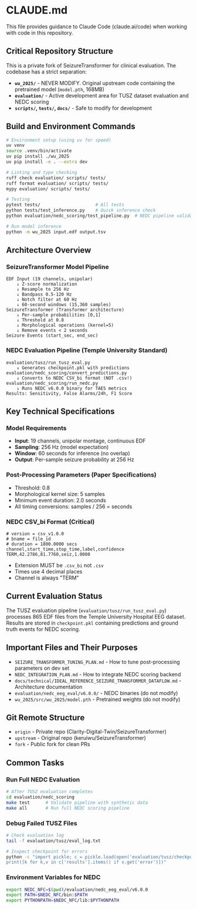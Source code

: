 # CLAUDE.md

This file provides guidance to Claude Code (claude.ai/code) when working with code in this repository.

## Critical Repository Structure

This is a private fork of SeizureTransformer for clinical evaluation. The codebase has a strict separation:

- **`wu_2025/`** - NEVER MODIFY. Original upstream code containing the pretrained model (`model.pth`, 168MB)
- **`evaluation/`** - Active development area for TUSZ dataset evaluation and NEDC scoring
- **`scripts/`, `tests/`, `docs/`** - Safe to modify for development

## Build and Environment Commands

```bash
# Environment setup (using uv for speed)
uv venv
source .venv/bin/activate
uv pip install ./wu_2025
uv pip install -e . --extra dev

# Linting and type checking
ruff check evaluation/ scripts/ tests/
ruff format evaluation/ scripts/ tests/
mypy evaluation/ scripts/ tests/

# Testing
pytest tests/                     # All tests
python tests/test_inference.py    # Quick inference check
python evaluation/nedc_scoring/test_pipeline.py  # NEDC pipeline validation

# Run model inference
python -m wu_2025 input.edf output.tsv
```

## Architecture Overview

### SeizureTransformer Model Pipeline
```
EDF Input (19 channels, unipolar) 
    ↓ Z-score normalization
    ↓ Resample to 256 Hz
    ↓ Bandpass 0.5-120 Hz
    ↓ Notch filter at 60 Hz
    ↓ 60-second windows (15,360 samples)
SeizureTransformer (Transformer architecture)
    ↓ Per-sample probabilities [0,1]
    ↓ Threshold at 0.8
    ↓ Morphological operations (kernel=5)
    ↓ Remove events < 2 seconds
Seizure Events (start_sec, end_sec)
```

### NEDC Evaluation Pipeline (Temple University Standard)
```
evaluation/tusz/run_tusz_eval.py
    ↓ Generates checkpoint.pkl with predictions
evaluation/nedc_scoring/convert_predictions.py  
    ↓ Converts to NEDC CSV_bi format (NOT .csv!)
evaluation/nedc_scoring/run_nedc.py
    ↓ Runs NEDC v6.0.0 binary for TAES metrics
Results: Sensitivity, False Alarms/24h, F1 Score
```

## Key Technical Specifications

### Model Requirements
- **Input**: 19 channels, unipolar montage, continuous EDF
- **Sampling**: 256 Hz (model expectation)
- **Window**: 60 seconds for inference (no overlap)
- **Output**: Per-sample seizure probability at 256 Hz

### Post-Processing Parameters (Paper Specifications)
- Threshold: 0.8
- Morphological kernel size: 5 samples
- Minimum event duration: 2.0 seconds
- All timing conversions: samples / 256 = seconds

### NEDC CSV_bi Format (Critical)
```csv
# version = csv_v1.0.0
# bname = file_id
# duration = 1800.0000 secs
channel,start_time,stop_time,label,confidence
TERM,42.2786,81.7760,seiz,1.0000
```
- Extension MUST be `.csv_bi` not `.csv`
- Times use 4 decimal places
- Channel is always "TERM"

## Current Evaluation Status

The TUSZ evaluation pipeline (`evaluation/tusz/run_tusz_eval.py`) processes 865 EDF files from the Temple University Hospital EEG dataset. Results are stored in `checkpoint.pkl` containing predictions and ground truth events for NEDC scoring.

## Important Files and Their Purposes

- `SEIZURE_TRANSFORMER_TUNING_PLAN.md` - How to tune post-processing parameters on dev set
- `NEDC_INTEGRATION_PLAN.md` - How to integrate NEDC scoring backend
- `docs/technical/IDEAL_REFERENCE_SEIZURE_TRANSFORMER_DATAFLOW.md` - Architecture documentation
- `evaluation/nedc_eeg_eval/v6.0.0/` - NEDC binaries (do not modify)
- `wu_2025/src/wu_2025/model.pth` - Pretrained weights (do not modify)

## Git Remote Structure

- `origin` - Private repo (Clarity-Digital-Twin/SeizureTransformer)
- `upstream` - Original repo (keruiwu/SeizureTransformer) 
- `fork` - Public fork for clean PRs

## Common Tasks

### Run Full NEDC Evaluation
```bash
# After TUSZ evaluation completes
cd evaluation/nedc_scoring
make test      # Validate pipeline with synthetic data
make all       # Run full NEDC scoring pipeline
```

### Debug Failed TUSZ Files
```bash
# Check evaluation log
tail -f evaluation/tusz/eval_log.txt

# Inspect checkpoint for errors
python -c "import pickle; c = pickle.load(open('evaluation/tusz/checkpoint.pkl', 'rb')); 
print([k for k,v in c['results'].items() if v.get('error')])"
```

### Environment Variables for NEDC
```bash
export NEDC_NFC=$(pwd)/evaluation/nedc_eeg_eval/v6.0.0
export PATH=$NEDC_NFC/bin:$PATH
export PYTHONPATH=$NEDC_NFC/lib:$PYTHONPATH
```
